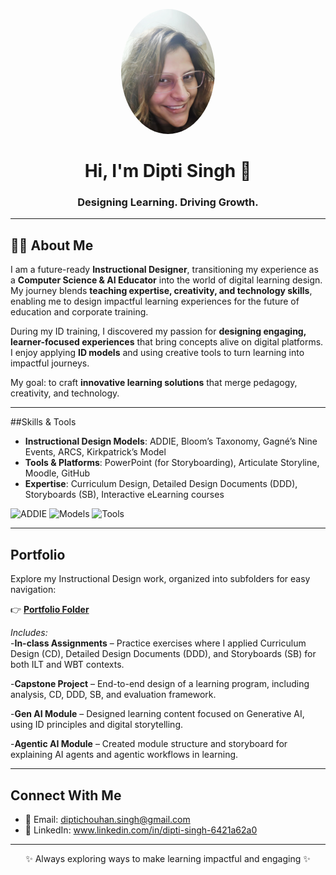 <!-- Profile banner / photo -->
<p align="center">
  <img src="Dips.JPG" alt="Dipti Singh" width="150" style="border-radius:50%">
</p>

<h1 align="center">Hi, I'm Dipti Singh 👋</h1>
<h3 align="center">Designing Learning. Driving Growth.</h3>

---

## 👩‍🏫 About Me  
I am a future-ready **Instructional Designer**, transitioning my experience as a **Computer Science & AI Educator**  into the world of digital learning design.
My journey blends **teaching expertise, creativity, and technology skills**, enabling me to design impactful learning experiences for the future of education and corporate training.


During my ID training, I discovered my passion for **designing engaging, learner-focused experiences** that bring concepts alive on digital platforms. I enjoy applying **ID models** and using creative tools to turn learning into impactful journeys.  

 My goal: to craft **innovative learning solutions** that merge pedagogy, creativity, and technology.

---

##Skills & Tools  

- **Instructional Design Models**: ADDIE, Bloom’s Taxonomy, Gagné’s Nine Events, ARCS, Kirkpatrick’s Model  
- **Tools & Platforms**: PowerPoint (for Storyboarding), Articulate Storyline, Moodle, GitHub  
- **Expertise**: Curriculum Design, Detailed Design Documents (DDD), Storyboards (SB), Interactive eLearning courses  

<p>
  <!-- Badges for visual appeal -->
  <img src="https://img.shields.io/badge/Instructional%20Design-ADDIE-blue" alt=" ADDIE "> 
  
  <img src="https://img.shields.io/badge/Models-Bloom%2C%20Gagne%2C%20ARCS%2C%20Kirkpatrick-orange" alt=" Models ">
  
  <img src="https://img.shields.io/badge/Tools-Storyline%2C%20Moodle%2C%20PPT-green" alt="Tools">
</p>

---

## Portfolio  

Explore my Instructional Design work, organized into subfolders for easy navigation:  

👉 [**Portfolio Folder**](./portfolio)  

*Includes:*  
-**In-class Assignments** – Practice exercises where I applied Curriculum Design (CD), Detailed Design Documents (DDD), and Storyboards (SB) for both ILT and WBT contexts.

-**Capstone Project** – End-to-end design of a learning program, including analysis, CD, DDD, SB, and evaluation framework.

-**Gen AI Module** – Designed learning content focused on Generative AI, using ID principles and digital storytelling.

-**Agentic AI Module** – Created module structure and storyboard for explaining AI agents and agentic workflows in learning.

---
##  Connect With Me  

- 📧 Email: diptichouhan.singh@gmail.com 
- 💼 LinkedIn: www.linkedin.com/in/dipti-singh-6421a62a0  

---

<p align="center">✨ Always exploring ways to make learning impactful and engaging ✨</p>
